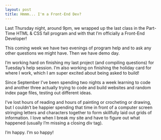 ```yaml
---
layout: post
title: Hmmm... I'm a Front-End Dev?
---
```



Last Thursday night, around 9pm, we wrapped up the last class in the Part-Time HTML & CSS fall program and with that I’m officially a Front-End Developer!

This coming week we have two evenings of program help and to ask any other questions we might have. Then we have demo day.

I’m working hard on finishing my last project (and compiling questions) for Tuesday’s help session. I’m also working on finishing the holiday card for where I work, which I am super excited about being asked to build!

Since September I’ve been spending two nights a week learning to code and another three actually trying to code and build websites and random index page files, testing out different ideas.

I’ve lost hours of reading and hours of painting or crocheting or drawing, but I couldn’t be happier spending that time in front of a computer screen stringing letters and characters together to form skillfully laid out grids of information. I love when I break my site and have to figure out what happened (usually I’m missing a closing div tag). 

I’m happy. I’m so happy!
